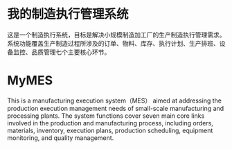 # 我的制造执行管理系统
  这是一个制造执行系统，目标是解决小规模制造加工厂的生产制造执行管理需求。
  系统功能覆盖生产制造过程所涉及的订单、物料、库存、执行计划、生产排班、设备监控、品质管理七个主要核心环节。

# MyMES
  This is a manufacturing execution system（MES） aimed at addressing the production execution management needs of small-scale manufacturing and processing plants.
  The system functions cover seven main core links involved in the production and manufacturing process, including orders, materials, inventory, execution plans, production scheduling, equipment monitoring, and quality management.
